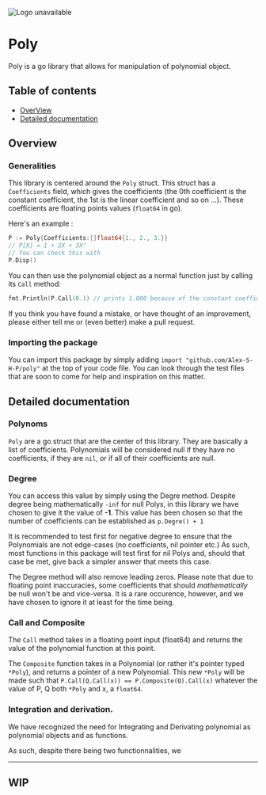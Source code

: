 ![Logo unavailable](logo.jpg)

# Poly

Poly is a go library that allows for manipulation of polynomial object.

## Table of contents

- [OverView](#overview)
- [Detailed documentation](#detailed-documentation)

## Overview

### Generalities

This library is centered around the `Poly` struct. This struct has a `Coefficients` field, which gives the coefficients (the 0th coefficient is the constant coefficient, the 1st is the linear coefficient and so on ...). 
These coefficients are floating points values (`float64` in go).

Here's an example :
```go
P := Poly{Coefficients:[]float64{1., 2., 3.}} 
// P[X] = 1 + 2X + 3X²
// You can check this with
P.Disp()
```

You can then use the polynomial object as a normal function just by calling its `Call` method:
```go
fmt.Println(P.Call(0.)) // prints 1.000 because of the constant coefficient being 1
```

If you think you have found a mistake,
or have thought of an improvement, please either tell me or 
(even better) make a pull request.

### Importing the package

You can import this package by simply adding `import "github.com/Alex-S-H-P/poly"` at the top of your code file. 
You can look through the test files that are soon to come for help and inspiration on this matter. 

## Detailed documentation

### Polynoms

`Poly` are a go struct that are the center of this library. They are basically a list of coefficients. Polynomials will be considered null if they have no coefficients, if they are `nil`, or if all of their coefficients are null.

### Degree

You can access this value by simply using the Degre method. Despite degree being mathematically `-inf` for null Polys, in this library we have chosen to give it the value of **-1**. This value has been chosen so that the number of coefficients can be established as `p.Degre() + 1`

It is recommended to test first for negative degree to ensure that the Polynomials are not edge-cases (no coefficients, nil pointer etc.) As such, most functions in this package will test first for nil Polys and, should that case be met, give back a simpler answer that meets this case.

The Degree method will also remove leading zeros. Please note that due to floating point inaccuracies, some coefficients that should *mathematically* be null won't be and vice-versa. It is a rare occurence, however, and we have chosen to ignore it at least for the time being.

### Call and Composite

The `Call` method takes in a floating point input (float64) and returns the value of the polynomial function at this point.

The `Composite` function takes in a Polynomial (or rather it's pointer typed `*Poly`), and returns a pointer of a new Polynomial. This new `*Poly` will be made such that `P.Call(Q.Call(x)) == P.Composite(Q).Call(x)` whatever the value of P, Q both `*Poly` and x, a `float64`.

### Integration and derivation.

We have recognized the need for Integrating and Derivating polynomial as polynomial objects and as functions.

As such, despite there being two functionnalities, we 

----
WIP
----
